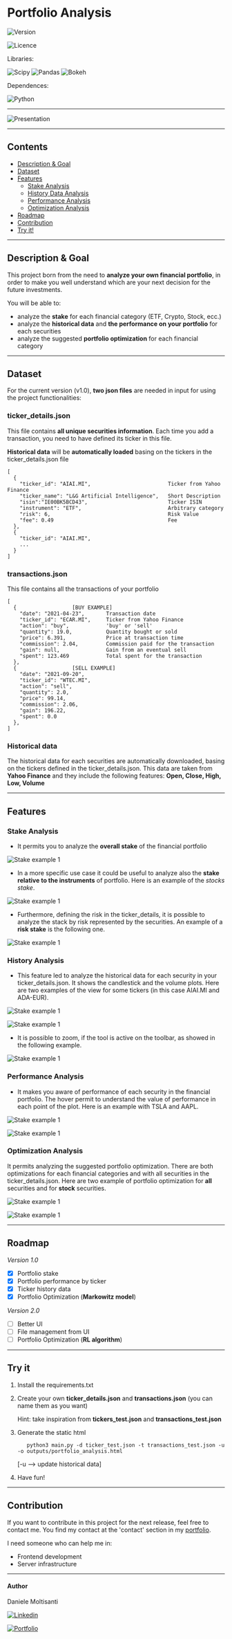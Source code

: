 # Portfolio Analysis 
![Version](https://img.shields.io/badge/Version-v1.0-405a85)


![Licence](https://img.shields.io/badge/Licence-MIT-c97520)

Libraries:

![Scipy](https://img.shields.io/badge/Scipy-v1.7.3-3da63d)
![Pandas](https://img.shields.io/badge/Pandas-v1.3.5-3da63d)
![Bokeh](https://img.shields.io/badge/Bokeh-v2.4.2-3da63d)

Dependences:

![Python](https://img.shields.io/badge/Python-v3.8-blue)

------

![Presentation](static/presentation.gif)

------

## Contents

- [Description & Goal](#description-&-goal)
- [Dataset](#dataset)
- [Features](#features)
    - [Stake Analysis](#stake-analysis)
    - [History Data Analysis](#history-analysis)
    - [Performance Analysis](#performance-analysis)
    - [Optimization Analysis](#optimization-analysis)
- [Roadmap](#roadmap)
- [Contribution](#contribution)  
- [Try it!](#try-it)

---------

## Description & Goal

This project born from the need to **analyze your own financial portfolio**, in order to make you well understand which are your
next decision for the future investments.

You will be able to:
 - analyze the **stake** for each financial category (ETF, Crypto, Stock, ecc.)
 - analyze the **historical data** and **the performance on your portfolio** for each securities
 - analyze the suggested **portfolio optimization** for each financial category

--------

## Dataset

For the current version (v1.0), **two json files** are needed in input for using the project functionalities:

### ticker_details.json

This file contains **all unique securities information**. Each time you add a transaction, you need to have
defined its ticker in this file.

**Historical data** will be **automatically loaded** basing on the tickers in the ticker_details.json file

    [
      {
        "ticker_id": "AIAI.MI",                         Ticker from Yahoo Finance
        "ticker_name": "L&G Artificial Intelligence",   Short Description      
        "isin":"IE00BK5BCD43",                          Ticker ISIN
        "instrument": "ETF",                            Arbitrary category
        "risk": 6,                                      Risk Value
        "fee": 0.49                                     Fee
      },
      {
        "ticker_id": "AIAI.MI",
        ...
      }
    ]

  

### transactions.json

This file contains all the transactions of your portfolio

    [
      {                  [BUY EXAMPLE]
        "date": "2021-04-23",       Transaction date
        "ticker_id": "ECAR.MI",     Ticker from Yahoo Finance
        "action": "buy",            'buy' or 'sell' 
        "quantity": 19.0,           Quantity bought or sold
        "price": 6.391,             Price at transaction time
        "commission": 2.04,         Commission paid for the transaction
        "gain": null,               Gain from an eventual sell
        "spent": 123.469            Total spent for the transaction
      },
      {                  [SELL EXAMPLE]
        "date": "2021-09-20",
        "ticker_id": "WTEC.MI",
        "action": "sell",
        "quantity": 2.0,
        "price": 99.14,
        "commission": 2.06,
        "gain": 196.22,
        "spent": 0.0
      },
    ]

### Historical data

The historical data for each securities are automatically downloaded, basing on the 
tickers defined in the ticker_details.json. 
This data are taken from **Yahoo Finance** and they include the following features:
**Open, Close, High, Low, Volume**


--------

## Features

### Stake Analysis

- It permits you to analyze the **overall stake** of the financial portfolio

[comment]: <> (<img src=/Users/daniele/Documents/Training/src/portfolio_analysis/static/1.stake_general.png width="500">)

![Stake example 1](https://raw.github.com/daniele21/portfolio_analysis/master/static/1.stake_general.png?raw=true)

- In a more specific use case it could be useful to analyze also the **stake relative to the instruments**
  of portfolio. Here is an example of the *stocks stake*.

[comment]: <> (<img src=/Users/daniele/Documents/Training/src/portfolio_analysis/static/2.stake_stock.png width="500">)

![Stake example 1](https://raw.github.com/daniele21/portfolio_analysis/master/static/2.stake_stock.png?raw=true)

- Furthermore, defining the risk in the ticker_details, it is possible to analyze the stack by risk
represented by the securities. An example of a **risk stake** is the following one.

[comment]: <> (<img src=/Users/daniele/Documents/Training/src/portfolio_analysis/static/3.stake_risk.png width="500">)

![Stake example 1](https://raw.github.com/daniele21/portfolio_analysis/master/static/3.stake_risk.png?raw=true)


### History Analysis

- This feature led to analyze the historical data for each security in your ticker_details.json.
It shows the candlestick and the volume plots.
Here are two examples of the view for some tickers (in this case AIAI.MI and ADA-EUR).

[comment]: <> (<img src=/Users/daniele/Documents/Training/src/portfolio_analysis/static/4.history_aiai.png width="500">)

![Stake example 1](https://raw.github.com/daniele21/portfolio_analysis/master/static/4.history_aiai.png.png?raw=true)


[comment]: <> (<img src=/Users/daniele/Documents/Training/src/portfolio_analysis/static/5.histort_ada.png width="500">)

![Stake example 1](https://raw.github.com/daniele21/portfolio_analysis/master/static/5.histort_ada.png?raw=true)

- It is possible to zoom, if the tool is active on the toolbar, as showed in the following example.

[comment]: <> (<img src=/Users/daniele/Documents/Training/src/portfolio_analysis/static/6.history_ada_zoom.png width="500">)

![Stake example 1](https://raw.github.com/daniele21/portfolio_analysis/master/static/6.history_ada_zoom.png?raw=true)

### Performance Analysis

- It makes you aware of performance of each security in the financial portfolio.
The hover permit to understand the value of performance in each point of the plot.
Here is an example with TSLA and AAPL.

[comment]: <> (<img src=/Users/daniele/Documents/Training/src/portfolio_analysis/static/7.performance-aapl.png width="500">)

![Stake example 1](https://raw.github.com/daniele21/portfolio_analysis/master/static/7.performance-aapl.png?raw=true)


[comment]: <> (<img src=/Users/daniele/Documents/Training/src/portfolio_analysis/static/8.performance-tsla.png width="500">)

![Stake example 1](https://raw.github.com/daniele21/portfolio_analysis/master/static/8.performance-tsla.png?raw=true)


### Optimization Analysis

It permits analyzing the suggested portfolio optimization. 
There are both optimizations for each financial categories and with all securities in the ticker_details.json.
Here are two example of portfolio optimization for **all** securities and for **stock** securities.

[comment]: <> (<img src=/Users/daniele/Documents/Training/src/portfolio_analysis/static/9.optimization-all.png width="500">)

![Stake example 1](https://raw.github.com/daniele21/portfolio_analysis/master/static/9.optimization-all.png?raw=true)


[comment]: <> (<img src=/Users/daniele/Documents/Training/src/portfolio_analysis/static/10.optimization-stock width="500">)

![Stake example 1](https://raw.github.com/daniele21/portfolio_analysis/master/static/10.optimization-stock?raw=true)


--------

## Roadmap

*Version 1.0*

- [x] Portfolio stake
- [x] Portfolio performance by ticker
- [x] Ticker history data
- [x] Portfolio Optimization (**Markowitz model**)

*Version 2.0*


- [ ] Better UI 
- [ ] File management from UI
- [ ] Portfolio Optimization (**RL algorithm**)

--------

## Try it

1. Install the requirements.txt
2. Create your own **ticker_details.json** and **transactions.json** (you can name them as you want)

   Hint: take inspiration from **tickers_test.json** and **transactions_test.json**

3. Generate the static html

          python3 main.py -d ticker_test.json -t transactions_test.json -u -o outputs/portfolio_analysis.html
    [-u --> update historical data]
4. Have fun!

-----

## Contribution

If you want to contribute in this project for the next release, feel free to contact me.
You find my contact at the 'contact' section in my [portfolio](https://daniele21.github.io).

I need someone who can help me in:

- Frontend development
- Server infrastructure

-----

#### Author

Daniele Moltisanti

[![Linkedin](https://img.shields.io/badge/Linkedin-Daniele%20Moltisanti-blue)](https://www.linkedin.com/in/daniele-moltisanti/)

[![Portfolio](https://img.shields.io/badge/Portfolio-Daniele%20Moltisanti-9cf)](https://daniele21.github.io)